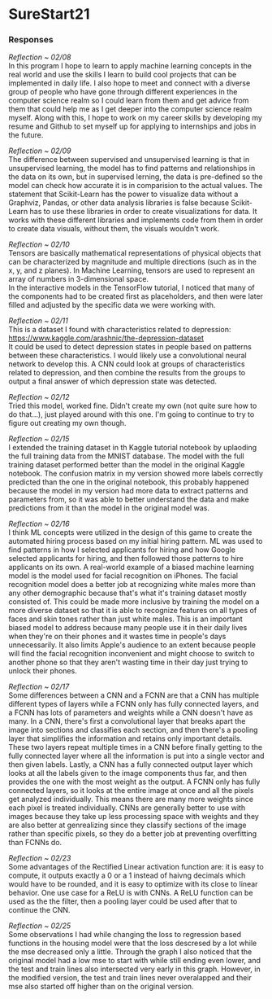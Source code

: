 # SureStart21

### Responses

*Reflection ~ 02/08*  
In this program I hope to learn to apply machine learning concepts in the real world and use the skills I learn to build cool projects that can be implemented in daily life. I also hope to meet and connect with a diverse group of people who have gone through different experiences in the computer science realm so I could learn from them and get advice from them that could help me as I get deeper into the computer science realm myself. Along with this, I hope to work on my career skills by developing my resume and Github to set myself up for applying to internships and jobs in the future.

*Reflection ~ 02/09*  
The difference between supervised and unsupervised learning is that in unsupervised learning, the model has to find patterns and relationships in the data on its own, but in supervised lerning, the data is pre-defined so the model can check how accurate it is in comparision to the actual values.
The statement that Scikit-Learn has the power to visualize data without a Graphviz, Pandas, or other data analysis libraries is false because Scikit-Learn has to use these libraries in order to create visualizations for data. It works with these different libraries and implements code from them in order to create data visuals, without them, the visuals wouldn't work.

*Reflection ~ 02/10*  
Tensors are basically mathematical representations of physical objects that can be characterized by magnitude and multiple directions (such as in the x, y, and z planes). In Machine Learning, tensors are used to represent an array of numbers in 3-dimensional space.  
In the interactive models in the TensorFlow tutorial, I noticed that many of the components had to be created first as placeholders, and then were later filled and adjusted by the specific data we were working with.

*Reflection ~ 02/11*  
This is a dataset I found with characteristics related to depression: https://www.kaggle.com/arashnic/the-depression-dataset  
It could be used to detect depression states in people based on patterns between these characteristics. I would likely use a convolutional neural network to develop this. A CNN could look at groups of characteristics related to depression, and then combine the results from the groups to output a final answer of which depression state was detected.

*Reflection ~ 02/12*  
Tried this model, worked fine. Didn't create my own (not quite sure how to do that...), just played around with this one. I'm going to continue to try to figure out creating my own though.

*Reflection ~ 02/15*  
I extended the training dataset in th Kaggle tutorial notebook by uplaoding the full training data from the MNIST database. The model with the full training dataset performed better than the model in the original Kaggle notebook. The confusion matrix in my version showed more labels correctly predicted than the one in the original notebook, this probably happened because the model in my version had more data to extract patterns and parameters from, so it was able to better understand the data and make predictions from it than the model in the original model was.

*Reflection ~ 02/16*  
I think ML concepts were utilized in the design of this game to create the automated hiring process based on my initial hiring pattern. ML was used to find patterns in how I selected applicants for hiring and how Google selected applicants for hiring, and then followed those patterns to hire applicants on its own. A real-world example of a biased machine learning model is the model used for facial recognition on iPhones. The facial recognition model does a better job at recognizing white males more than any other demographic because that's what it's training dataset mostly consisted of. This could be made more inclusive by training the model on a more diverse dataset so that it is able to recognize features on all types of faces and skin tones rather than just white males. This is an important biased model to address because many people use it in their daily lives when they're on their phones and it wastes time in people's days unnecessarily. It also limits Apple's audience to an extent because people will find the facial recognition inconvenient and might choose to switch to another phone so that they aren't wasting time in their day just trying to unlock their phones.

*Reflection ~ 02/17*  
Some differences between a CNN and a FCNN are that a CNN has multiple different types of layers while a FCNN only has fully connected layers, and a FCNN has lots of parameters and weights while a CNN doesn't have as many. In a CNN, there's first a convolutional layer that breaks apart the image into sections and classifies each section, and then there's a pooling layer that simplifies the information and retains only important details. These two layers repeat multiple times in a CNN before finally getting to the fully connected layer where all the information is put into a single vector and then given labels. Lastly, a CNN has a fully connected output layer which looks at all the labels given to the image components thus far, and then provides the one with the most weight as the output. A FCNN only has fully connected layers, so it looks at the entire image at once and all the pixels get analyzed individually. This means there are many more weights since each pixel is treated individually. CNNs are generally better to use with images because they take up less processing space with weights and they are also better at genrealizing since they classify sections of the image rather than specific pixels, so they do a better job at preventing overfitting than FCNNs do.

*Reflection ~ 02/23*  
Some advantages of the Rectified Linear activation function are: it is easy to compute, it outputs exactly a 0 or a 1 instead of haivng decimals which would have to be rounded, and it is easy to optimize with its close to linear behavior. One use case for a ReLU is with CNNs. A ReLU function can be used as the the filter, then a pooling layer could be used after that to continue the CNN.

*Reflection ~ 02/25*  
Some observations I had while changing the loss to regression based functions in the housing model were that the loss descresed by a lot while the mse decreased only a little. Through the graph I also noticed that the original model had a low mse to start with while still ending even lower, and the test and train lines also intersected very early in this graph. However, in the modified version, the test and train lines never overalapped and their mse also started off higher than on the original version.
